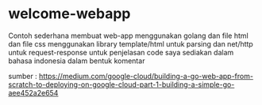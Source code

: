 # welcome-webapp

Contoh sederhana membuat web-app menggunakan golang dan file html dan file css menggunakan library template/html untuk parsing dan 
net/http untuk request-response untuk penjelasan code saya sediakan dalam bahasa indonesia dalam bentuk komentar


sumber : https://medium.com/google-cloud/building-a-go-web-app-from-scratch-to-deploying-on-google-cloud-part-1-building-a-simple-go-aee452a2e654
